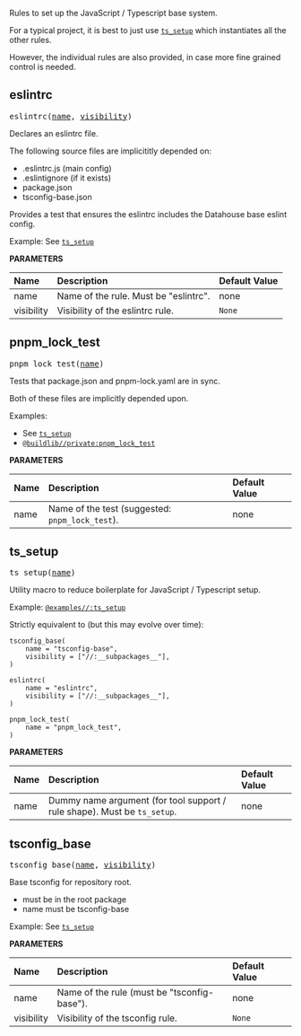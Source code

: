 <!-- Generated with Stardoc: http://skydoc.bazel.build -->

Rules to set up the JavaScript / Typescript base system.

For a typical project, it is best to just use [`ts_setup`](#ts_setup) which
instantiates all the other rules.

However, the individual rules are also provided, in case more fine grained
control is needed.

<a id="eslintrc"></a>

## eslintrc

<pre>
eslintrc(<a href="#eslintrc-name">name</a>, <a href="#eslintrc-visibility">visibility</a>)
</pre>

Declares an eslintrc file.

The following source files are implicititly depended on:
- .eslintrc.js (main config)
- .eslintignore (if it exists)
- package.json
- tsconfig-base.json

Provides a test that ensures the eslintrc includes the Datahouse base eslint
config.

Example: See [`ts_setup`](#ts_setup)


**PARAMETERS**


| Name  | Description | Default Value |
| :------------- | :------------- | :------------- |
| <a id="eslintrc-name"></a>name |  Name of the rule. Must be "eslintrc".   |  none |
| <a id="eslintrc-visibility"></a>visibility |  Visibility of the eslintrc rule.   |  `None` |


<a id="pnpm_lock_test"></a>

## pnpm_lock_test

<pre>
pnpm_lock_test(<a href="#pnpm_lock_test-name">name</a>)
</pre>

Tests that package.json and pnpm-lock.yaml are in sync.

Both of these files are implicitly depended upon.

Examples:
- See [`ts_setup`](#ts_setup)
- [`@buildlib//private:pnpm_lock_test`](../private/BUILD.bazel#:~:text=name%20%3D%20%22pnpm_lock_test%22%2C)


**PARAMETERS**


| Name  | Description | Default Value |
| :------------- | :------------- | :------------- |
| <a id="pnpm_lock_test-name"></a>name |  Name of the test (suggested: `pnpm_lock_test`).   |  none |


<a id="ts_setup"></a>

## ts_setup

<pre>
ts_setup(<a href="#ts_setup-name">name</a>)
</pre>

Utility macro to reduce boilerplate for JavaScript / Typescript setup.

Example: [`@examples//:ts_setup`](../../examples/BUILD.bazel#:~:text=name%20%3D%20%22ts_setup%22%2C)

Strictly equivalent to (but this may evolve over time):

```
tsconfig_base(
    name = "tsconfig-base",
    visibility = ["//:__subpackages__"],
)

eslintrc(
    name = "eslintrc",
    visibility = ["//:__subpackages__"],
)

pnpm_lock_test(
    name = "pnpm_lock_test",
)
```


**PARAMETERS**


| Name  | Description | Default Value |
| :------------- | :------------- | :------------- |
| <a id="ts_setup-name"></a>name |  Dummy name argument (for tool support / rule shape). Must be `ts_setup`.   |  none |


<a id="tsconfig_base"></a>

## tsconfig_base

<pre>
tsconfig_base(<a href="#tsconfig_base-name">name</a>, <a href="#tsconfig_base-visibility">visibility</a>)
</pre>

Base tsconfig for repository root.

- must be in the root package
- name must be tsconfig-base

Example: See [`ts_setup`](#ts_setup)


**PARAMETERS**


| Name  | Description | Default Value |
| :------------- | :------------- | :------------- |
| <a id="tsconfig_base-name"></a>name |  Name of the rule (must be "tsconfig-base").   |  none |
| <a id="tsconfig_base-visibility"></a>visibility |  Visibility of the tsconfig rule.   |  `None` |


